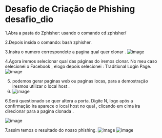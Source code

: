 # Desafio de Criação de Phishing desafio_dio



1.Abra a pasta do Zphisher: usando o comando  cd zphisher/ 

2.Depois insida o comando: bash zphisher. 

3.Insira o numero correspondete a pagina  qual quer clonar . 
![image](https://github.com/portela27/desafio_dio/assets/123829917/4d9c4d49-00c3-49f1-a2ad-c0e36aaeb2a1)


4.Agora iremos selecionar qual das páginas do  iremos clonar. No meu caso selecionei o Facebook , elogo depois  selecionei : Traditional Login Page.
![image](https://github.com/portela27/desafio_dio/assets/123829917/d91398c5-7282-463c-8a7f-c27b5b43a2ee)


5. podemos gerar paginas web ou paginas locas, para a demostração iresmos utilizar o local host .
6. ![image](https://github.com/portela27/desafio_dio/assets/123829917/c4a649d7-619b-4eba-b50e-b92d1d695243)


6.Será questionado se quer altera a porta. Digite N, logo após a confirmação ira aparece o local host no qual , clicando em cima ira direcionar para a pagina clonada .

![image](https://github.com/portela27/desafio_dio/assets/123829917/1c8a5e26-11a3-4f76-932d-bcb4eb3cce7b)


7.assim temos o resultado do nosso phishing.
![image](https://github.com/portela27/desafio_dio/assets/123829917/f6fe165b-77ee-4f6b-bf7e-677fb3603378)
![image](https://github.com/portela27/desafio_dio/assets/123829917/97d75f64-ce6e-4674-923a-9eea8bd073ac)



